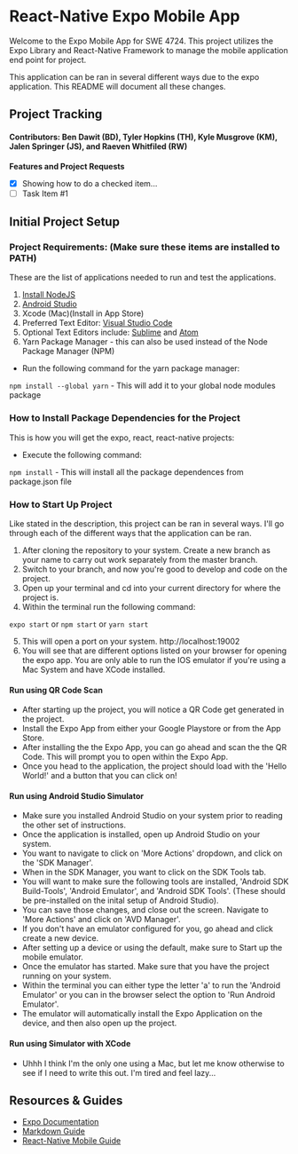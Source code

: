 # React-Native Expo Mobile App

Welcome to the Expo Mobile App for SWE 4724. This project utilizes the Expo Library and React-Native Framework to manage the mobile application end point for project.

This application can be ran in several different ways due to the expo application. This README will document all these changes.

## Project Tracking

#### Contributors: Ben Dawit (BD), Tyler Hopkins (TH), Kyle Musgrove (KM), Jalen Springer (JS), and Raeven Whitfiled (RW)

**Features and Project Requests**

- [x] Showing how to do a checked item...
- [ ] Task Item #1

## Initial Project Setup

### Project Requirements: (Make sure these items are installed to PATH)
    
These are the list of applications needed to run and test the applications.
1. [Install NodeJS](https://nodejs.org/en/)
2. [Android Studio](https://developer.android.com/studio/?gclid=Cj0KCQiAxc6PBhCEARIsAH8Hff3Ix4SnIgsJUABrtiNP-Nb2HJwQ6AJMXXTm_koB4yEyjyCc_eEqZAkaAjTKEALw_wcB&gclsrc=aw.ds)
3. Xcode (Mac)(Install in App Store)
4. Preferred Text Editor: [Visual Studio Code](https://code.visualstudio.com/download)
5. Optional Text Editors include: [Sublime](https://www.sublimetext.com/download) and [Atom](https://atom.io)
6. Yarn Package Manager - this can also be used instead of the Node Package Manager (NPM)

- Run the following command for the yarn package manager:

`npm install --global yarn` - This will add it to your global node modules package

### How to Install Package Dependencies for the Project
This is how you will get the expo, react, react-native projects:

- Execute the following command:
    
`npm install` - This will install all the package dependences from package.json file

### How to Start Up Project
Like stated in the description, this project can be ran in several ways. I'll go through each of the different ways that the application can be ran.

1. After cloning the repository to your system. Create a new branch as your name to carry out work separately from the master branch.
2. Switch to your branch, and now you're good to develop and code on the project.
3. Open up your terminal and cd into your current directory for where the project is.
4. Within the terminal run the following command:

`expo start` or `npm start` or `yarn start`

5. This will open a port on your system. http://localhost:19002
6. You will see that are different options listed on your browser for opening the expo app. You are only able to run the IOS emulator if you're using a Mac System and have XCode installed.

#### Run using QR Code Scan

- After starting up the project, you will notice a QR Code get generated in the project.
- Install the Expo App from either your Google Playstore or from the App Store.
- After installing the the Expo App, you can go ahead and scan the the QR Code. This will prompt you to open within the Expo App.
- Once you head to the application, the project should load with the 'Hello World!' and a button that you can click on!

#### Run using Android Studio Simulator
- Make sure you installed Android Studio on your system prior to reading the other set of instructions.
- Once the application is installed, open up Android Studio on your system.
- You want to navigate to click on 'More Actions' dropdown, and click on the 'SDK Manager'.
- When in the SDK Manager, you want to click on the SDK Tools tab.
- You will want to make sure the following tools are installed, 'Android SDK Build-Tools', 'Android Emulator', and 'Android SDK Tools'. (These should be pre-installed on the inital setup of Android Studio).
- You can save those changes, and close out the screen. Navigate to 'More Actions' and click on 'AVD Manager'.
- If you don't have an emulator configured for you, go ahead and click create a new device.
- After setting up a device or using the default, make sure to Start up the mobile emulator.
- Once the emulator has started. Make sure that you have the project running on your system.
- Within the terminal you can either type the letter 'a' to run the 'Android Emulator' or you can in the browser select the option to 'Run Android Emulator'.
- The emulator will automatically install the Expo Application on the device, and then also open up the project.

#### Run using Simulator with XCode
- Uhhh I think I'm the only one using a Mac, but let me know otherwise to see if I need to write this out. I'm tired and feel lazy...

## Resources & Guides
- [Expo Documentation](https://docs.expo.dev)
- [Markdown Guide](https://www.markdownguide.org/basic-syntax/#links)
- [React-Native Mobile Guide](https://www.youtube.com/playlist?list=PLOyXYrrVfAI0E0K9IGH2yhwAUCSZb2HAK)
